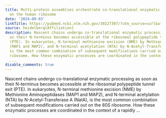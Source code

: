 ```yaml
---
title: Multi-protein assemblies orchestrate co-translational enzymatic processing
  on the human ribosome
date: '2024-09-03'
linkTitle: https://pubmed.ncbi.nlm.nih.gov/39227397/?utm_source=curl&utm_medium=rss&utm_campaign=pubmed-2&utm_content=1FakS-2QOkCT8HsMOQP1bCRQ4YzyumYOmxmF0moLsQ3dFB1E9V&fc=20220326224207&ff=20240904183716&v=2.18.0.post9+e462414
source: heidelberg[Affiliation]
description: Nascent chains undergo co-translational enzymatic processing as soon
  as their N-terminus becomes accessible at the ribosomal polypeptide tunnel exit
  (PTE). In eukaryotes, N-terminal methionine excision (NME) by Methionine Aminopeptidases
  (MAP1 and MAP2), and N-terminal acetylation (NTA) by N-Acetyl-Transferase A (NatA),
  is the most common combination of subsequent modifications carried out on the 80S
  ribosome. How these enzymatic processes are coordinated in the context of a rapidly
  ...
disable_comments: true
---
```

Nascent chains undergo co-translational enzymatic processing as soon as their N-terminus becomes accessible at the ribosomal polypeptide tunnel exit (PTE). In eukaryotes, N-terminal methionine excision (NME) by Methionine Aminopeptidases (MAP1 and MAP2), and N-terminal acetylation (NTA) by N-Acetyl-Transferase A (NatA), is the most common combination of subsequent modifications carried out on the 80S ribosome. How these enzymatic processes are coordinated in the context of a rapidly ...